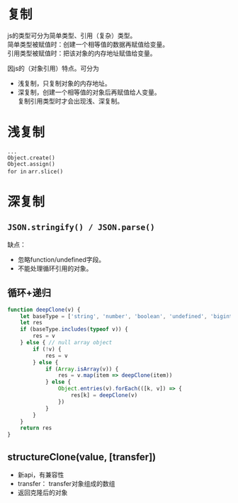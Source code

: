 # 复制
js的类型可分为简单类型、引用（复杂）类型。  
简单类型被赋值时：创建一个相等值的数据再赋值给变量。  
引用类型被赋值时：把该对象的内存地址赋值给变量。  

因js的（对象引用）特点。可分为  
- 浅复制，只复制对象的内存地址。  
- 深复制，创建一个相等值的对象后再赋值给人变量。  
复制引用类型时才会出现浅、深复制。  

# 浅复制
`...`  
`Object.create()`  
`Object.assign()`  
`for in`
`arr.slice()`

# 深复制
## `JSON.stringify() / JSON.parse()`  
缺点：  
- 忽略function/undefined字段。  
- 不能处理循环引用的对象。  

## 循环+递归
``` js
function deepClone(v) {
    let baseType = ['string', 'number', 'boolean', 'undefined', 'bigint', 'symbol']
    let res
    if (baseType.includes(typeof v)) {
        res = v
    } else { // null array object
        if (!v) {
            res = v
        } else {
            if (Array.isArray(v)) {
                res = v.map(item => deepClone(item))
            } else {
                Object.entries(v).forEach(([k, v]) => {
                    res[k] = deepClone(v)
                })
            }
        }
    }
    return res
}
```

## structureClone(value, [transfer])
- 新api，有兼容性
- transfer： transfer对象组成的数组
- 返回克隆后的对象